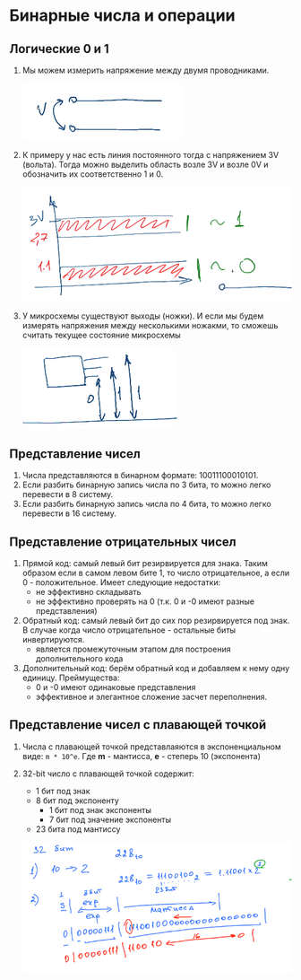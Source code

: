 # Бинарные числа и операции

## Логические 0 и 1
1. Мы можем измерить напряжение между двумя проводниками.

    ![Напряжение между полупроводниками](../images/binary-pp.png)

1. К примеру у нас есть линия постоянного тогда с напряжением 3V (вольта). Тогда можно выделить область возле 3V и возле 0V и обозначить их соответственно 1 и 0.

    ![Различие 0 и 1](../images/binary-grade.png)

1. У микросхемы существуют выходы (ножки). И если мы будем измерять напряжения между несколькими ножакми, то сможешь считать текущее состояние микросхемы

    ![Значение на микросхеме](../images/microscheme-voltage.png)


## Представление чисел
1. Числа представляются в бинарном формате: 10011100010101.
1. Если разбить бинарную запись числа по 3 бита, то можно легко перевести в 8 систему.
1. Если разбить бинарную запись числа по 4 бита, то можно легко перевести в 16 систему.

## Представление отрицательных чисел
1. Прямой код: самый левый бит резирвируется для знака. Таким образом если в самом левом бите 1, то число отрицательное, а если 0 - положительное. Имеет следующие недостатки:
    * не эффективно складывать
    * не эффективно проверять на 0 (т.к. 0 и -0 имеют разные представления)
1. Обратный код: самый левый бит до сих пор резирвируется под знак. В случае когда число отрицательное - остальные биты инвертируются.
    * является промежуточным этапом для построения дополнительного кода
1. Дополнительный код: берём обратный код и добавляем к нему одну единицу. Преймущества:
    * 0 и -0 имеют одинаковые представления
    * эффективное и элегантное сложение засчет переполнения.

## Представление чисел с плавающей точкой
1. Числа с плавающей точкой представлаяются в экспоненциальном виде: `m * 10^e`. Где **m** - мантисса, **e** - степерь 10 (экспонента)
1. 32-bit число с плавающей точкой содержит:
    * 1 бит под знак
    * 8 бит под экспоненту
        * 1 бит под знак экспоненты
        * 7 бит под значение экспоненты
    * 23 бита под мантиссу

    ![Представление чисел с плавающей точкой](../images/float-point-numbers.png)
